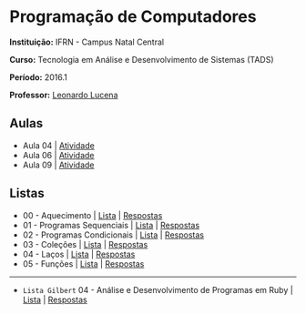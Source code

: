# Programação de Computadores

**Instituição:** IFRN - Campus Natal Central

**Curso:** Tecnologia em Análise e Desenvolvimento de Sistemas (TADS)

**Período:** 2016.1

**Professor:** [Leonardo Lucena](https://github.com/lrlucena)

## Aulas
- Aula 04 | [Atividade](/atividades/aula-04)
- Aula 06 | [Atividade](/atividades/aula-06)
- Aula 09 | [Atividade](/atividades/aula-09)

## Listas
- 00 - Aquecimento | [Lista](/listas/00-aquecimento/00-aquecimento.pdf) | [Respostas](/listas/00-aquecimento)
- 01 - Programas Sequenciais | [Lista](/listas/01-programas-sequenciais/01-programas-sequenciais.pdf) | [Respostas](/listas/01-programas-sequenciais)
- 02 - Programas Condicionais | [Lista](/listas/02-programas-condicionais/02-programas-condicionais.pdf) | [Respostas](/listas/02-programas-condicionais)
- 03 - Coleções | [Lista](/listas/03-colecoes/03-colecoes.pdf) | [Respostas](/listas/03-colecoes)
- 04 - Laços | [Lista](/listas/04-lacos/04-lacos.pdf) | [Respostas](/listas/04-lacos)
- 05 - Funções | [Lista](/listas/05-funcoes/05-funcoes.pdf) | [Respostas](/listas/05-funcoes)

-------------------------

- `Lista Gilbert` 04 - Análise e Desenvolvimento de Programas em Ruby | [Lista](/listas/gilbert-04-analise-desenvolvimento/04-analise-desenvolvimento.pdf) | [Respostas](/listas/gilbert-04-analise-desenvolvimento)
